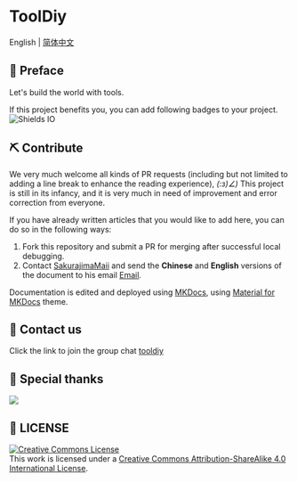 # ToolDiy

English | [简体中文](https://github.com/cargo-youth/ToolDiy/blob/main/README.md)

## 🤔 Preface

Let's build the world with tools.

If this project benefits you, you can add following badges to your project.
![Shields IO](https://img.shields.io/badge/ToolDiy-Let's%20build%20the%20world%20with%20tools-%23eb4d4b)

## ⛏ Contribute

We very much welcome all kinds of PR requests (including but not limited to adding a line break to enhance the reading experience), _(:з)∠)_ This project is still in its infancy, and it is very much in need of improvement and error correction from everyone.

If you have already written articles that you would like to add here, you can do so in the following ways:

1. Fork this repository and submit a PR for merging after successful local debugging.
2. Contact [SakurajimaMaii](https://github.com/SakurajimaMaii) and send the **Chinese** and **English** versions of the document to his email <a href="mailto:guihy2019@gmail.com ">Email</a>.

Documentation is edited and deployed using [MKDocs](https://www.mkdocs.org/), using [Material for MKDocs](https://squidfunk.github.io/mkdocs-material/) theme.

## 🤳 Contact us

Click the link to join the group chat [tooldiy](https://jq.qq.com/?_wv=1027&k=QCT1smVY)

## 💫 Special thanks

<!--  support by https://contrib.rocks -->
<a href="https://github.com/cargo-youth/ToolDiy/graphs/contributors">
  <img src="https://contrib.rocks/image?repo=cargo-youth/ToolDiy" />
</a>

## 📑 LICENSE

<a rel="license" href="http://creativecommons.org/licenses/by-sa/4.0/"><img alt="Creative Commons License" style="border-width:0" src="https://i.creativecommons.org/l/by-sa/4.0/88x31.png" /></a><br />This work is licensed under a <a rel="license" href="http://creativecommons.org/licenses/by-sa/4.0/">Creative Commons Attribution-ShareAlike 4.0 International License</a>.
